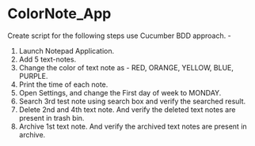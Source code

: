 # ColorNote_App
Create script for the following steps use Cucumber BDD approach. -

 

1. Launch Notepad Application.
2. Add 5 text-notes.
3. Change the color of text note as - RED, ORANGE, YELLOW, BLUE, PURPLE.
4. Print the time of each note.
5. Open Settings, and change the First day of week to MONDAY.
6. Search 3rd test note using search box and verify the searched result.
7. Delete 2nd and 4th text note. And verify the deleted text notes are present in trash bin.
8. Archive 1st text note.  And verify the archived text notes are present in archive.

 
